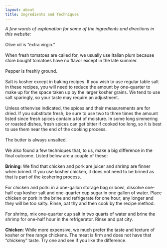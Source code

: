 ```yaml
---
layout: about
title: Ingredients and Techniques
---
```

<i>A few words of explanation for some of the ingredients and directions in this website:</i>
<br><br>
Olive oil is “extra virgin.” 
<br><br>
When fresh tomatoes are called for, we usually use Italian plum because store bought tomatoes have no flavor except in the late summer.
<br><br>
Pepper is freshly ground.
<br><br>
Salt is kosher except in baking recipes. If you wish to use regular table salt in these recipes, you will need to reduce the amount by one-quarter to make up for the space taken up by the larger kosher grains. We tend to use salt sparingly, so your taste may require an adjustment. 
<br><br>
Unless othenvise indicated, the spices and their measurements are for dried. If you substitute fresh, be sure to use two to three times the amount listed since fresh spices contain a lot of moisture. In some long simmering or roasted dishes, fresh spices can get bitter if cooked too long, so it is best to use them near the end of the cooking process. 
<br><br>
The butter is always unsalted.
<br><br>
We also found a few techniques that, to us, make a big difference in the final outcome. Listed below are a couple of these:
<br><br>
<b>Brining</b>: We find that chicken and pork are juicer and shrimp are finner when brined. If you use kosher chicken, it does not need to be brined as that is part of the koshering process.
<br><br>
For chicken and pork: in a one-gallon storage bag or bowl, dissolve one-half cup kosher salt and one-quarter cup sugar in one gallon of water. Place chicken or pork in the brine and refrigerate for one hour; any longer and they will be too salty. Rinse, pat thy and then cook by the recipe method.
<br><br>
For shrimp, mix one-quarter cup salt in two quarts of water and brine the shrimp for one-half hour in the refrigerator. Rinse and pat city.
<br><br>
<b>Chicken</b>: While more expensive, we much prefer the taste and texture of kosher or free range chickens. The meat is firm and does not have that “chickeny” taste. Try one and see if you like the difference.
